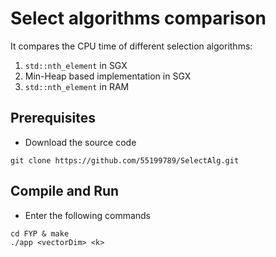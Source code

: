 # Select algorithms comparison
It compares the CPU time of different selection algorithms:
  1. <code>std::nth_element</code> in SGX
  2. Min-Heap based implementation in SGX
  3. <code>std::nth_element</code> in RAM
## Prerequisites
* Download the source code
```
git clone https://github.com/55199789/SelectAlg.git
```
## Compile and Run
* Enter the following commands
```
cd FYP & make
./app <vectorDim> <k>
```
